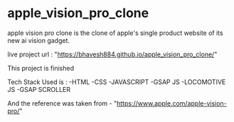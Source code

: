 # apple_vision_pro_clone

apple vision pro clone is the clone of apple's single product website of its new ai vision gadget.

live project url : "https://bhavesh884.github.io/apple_vision_pro_clone/"

This project is finished

Tech Stack Used is :
-HTML
-CSS
-JAVASCRIPT
-GSAP JS
-LOCOMOTIVE JS
-GSAP SCROLLER

And the reference was taken from - "https://www.apple.com/apple-vision-pro/"
